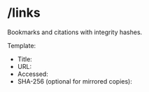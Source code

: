 <!-- status: stub; target: 150+ words -->
<!-- status: stub; target: 150+ words -->
<!-- status: stub; target: 150+ words -->
<!-- status: stub; target: 150+ words -->
<!-- status: stub; target: 150+ words -->
<!-- status: stub; target: 150+ words -->
<!-- status: stub; target: 150+ words -->
# /links
Bookmarks and citations with integrity hashes.

Template:
- Title:
- URL:
- Accessed:
- SHA-256 (optional for mirrored copies):








